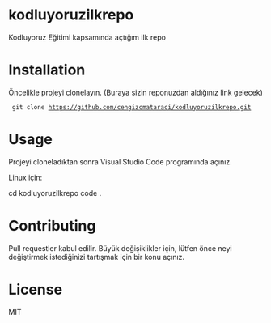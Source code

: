 # kodluyoruzilkrepo
Kodluyoruz Eğitimi kapsamında açtığım ilk repo
# Installation
Öncelikle projeyi clonelayın. (Buraya sizin reponuzdan aldığınız link gelecek)

<code> git clone https://github.com/cengizcmataraci/kodluyoruzilkrepo.git </code>
# Usage
Projeyi cloneladıktan sonra Visual Studio Code programında açınız.

Linux için:

cd kodluyoruzilkrepo
code .
# Contributing
Pull requestler kabul edilir. Büyük değişiklikler için, lütfen önce neyi değiştirmek istediğinizi tartışmak için bir konu açınız.

# License
MIT
